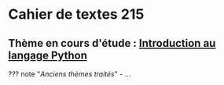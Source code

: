 # Cahier de textes 215

## Thème en cours d'étude : [Introduction au langage Python](../Theme0_Bases_de_Python/cours/)  

??? note "*Anciens thèmes traités*"
    - ...



